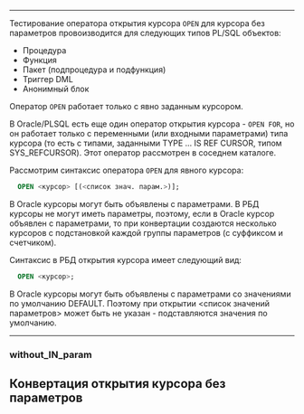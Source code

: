 --------------------------------

Тестирование оператора открытия курсора `OPEN` для курсора без параметров провоизводится для следующих типов PL/SQL объектов:

* Процедура
* Функция
* Пакет (подпроцедура и подфункция)
* Триггер DML
* Анонимный блок

Оператор `OPEN` работает только с явно заданным курсором. 

В Oracle/PLSQL есть еще один оператор открытия курсора - `OPEN FOR`, но он работает только с переменными (или входными параметрами) типа курсора (то есть с типами, заданными TYPE ... IS REF CURSOR, типом SYS_REFCURSOR). Этот оператор рассмотрен в соседнем каталоге.

Рассмотрим синтаксис оператора `OPEN` для явного курсора:

```sql
  OPEN <курсор> [(<список знач. парам.>)];
```

В Oracle курсоры могут быть объявлены с параметрами.
В РБД курсоры не могут иметь параметры, поэтому, если в Oracle курсор объявлен с параметрами, то при конвертации создаются несколько курсоров с подстановкой каждой группы параметров (с суффиксом и счетчиком).

Синтаксис в РБД открытия курсора имеет следующий вид:


```sql
  OPEN <курсор>;
```

В Oracle курсоры могут быть объявлены с параметрами со значениями по умолчанию DEFAULT. Поэтому при открытии <список значений параметров> может быть не указан - подставляются значения по умолчанию.

--------------------------------

### without_IN_param

Конвертация открытия курсора без параметров
--------------------------------